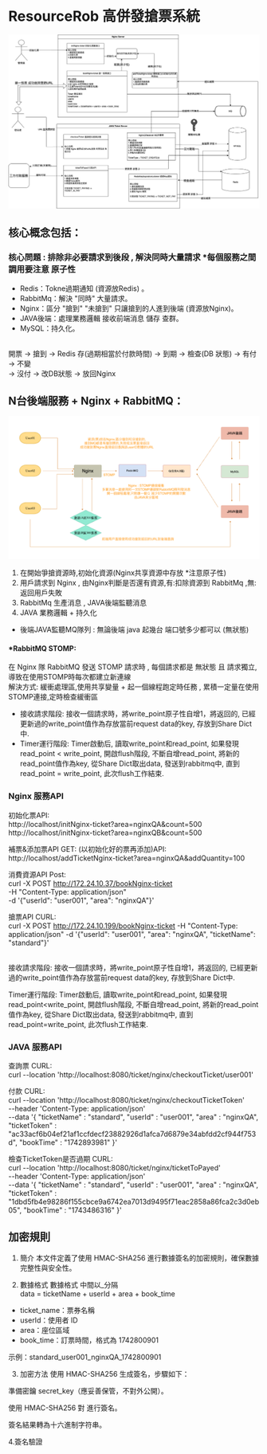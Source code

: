 # ResourceRob 高併發搶票系統

![image](https://github.com/lzz0826/ResourceRob/blob/main/imgs/Ticket.jpg)

## 核心概念包括：
### 核心問題 : 排除非必要請求到後段 , 解決同時大量請求 *每個服務之間調用要注意 原子性
- Redis：Tokne過期通知 (資源放Redis) 。 <br />
- RabbitMq：解決 "同時" 大量請求。 <br />
- Nginx：區分 "搶到" "未搶到" 只讓搶到的人進到後端 (資源放Nginx)。 <br />
- JAVA後端：處理業務邏輯 接收前端消息 儲存 查群。 <br />
- MySQL：持久化。 <br />
<br />
開票 -> 搶到 -> Redis 存(過期相當於付款時間) -> 到期 -> 檢查(DB 狀態) -> 有付 -> 不變<br />  
                                                               -> 沒付 -> 改DB狀態 -> 放回Nginx 
<br />

## N台後端服務 + Nginx + RabbitMQ：
![image](https://github.com/lzz0826/ResourceRob/blob/main/imgs/004.png)
1. 在開始爭搶資源時,初始化資源(Nginx共享資源中存放 *注意原子性)
2. 用戶請求到 Nginx , 由Nginx判斷是否還有資源,有:扣除資源到 RabbitMq ,無:返回用戶失敗
3. RabbitMq 生產消息 , JAVA後端監聽消息
4. JAVA 業務邏輯 + 持久化
- 後端JAVA監聽MQ隊列 : 無論後端 java 起幾台 端口號多少都可以 (無狀態)

#### *RabbitMQ STOMP:
在 Nginx 隊 RabbitMQ 發送 STOMP 請求時 , 每個請求都是 無狀態 且 請求獨立,導致在使用STOMP時每次都建立新連線 <br />
解決方式: 緩衝處理區,使用共享變量 + 起一個線程跑定時任務 , 累積一定量在使用STOMP連接,定時檢查緩衝區 <br />
- 接收請求階段: 接收一個請求時，將write_point原子性自增1，將返回的, 已經更新過的write_point值作為存放當前request data的key, 存放到Share Dict中.
- Timer運行階段: Timer啟動后, 讀取write_point和read_point, 如果發現read_point < write_point, 開啟flush階段, 不斷自增read_point, 將新的read_point值作為key, 從Share Dict取出data, 發送到rabbitmq中, 直到read_point = write_point, 此次flush工作結束.

### Nginx 服務API
初始化票API: <br />
http://localhost/initNginx-ticket?area=nginxQA&count=500 <br />
http://localhost/initNginx-ticket?area=nginxQB&count=500  <br />

補票&添加票API GET: (以初始化好的票再添加)API: <br />
http://localhost/addTicketNginx-ticket?area=nginxQA&addQuantity=100 <br />

消費資源API Post: <br />
curl -X POST http://172.24.10.37/bookNginx-ticket \
-H "Content-Type: application/json" \
-d '{"userId": "user001", "area": "nginxQA"}'

搶票API CURL: <br />
curl -X POST http://172.24.10.199/bookNginx-ticket -H "Content-Type: application/json" -d '{"userId": "user001", "area": "nginxQA", "ticketName": "standard"}'

<br />
接收請求階段: 接收一個請求時，將write_point原子性自增1，將返回的, 已經更新過的write_point值作為存放當前request data的key, 存放到Share Dict中.

Timer運行階段: Timer啟動后, 讀取write_point和read_point, 如果發現read_point<write_point, 開啟flush階段, 不斷自增read_point, 將新的read_point值作為key, 從Share Dict取出data, 發送到rabbitmq中, 直到read_point=write_point, 此次flush工作結束.

### JAVA 服務API

查詢票 CURL: <br />
curl --location 'http://localhost:8080/ticket/nginx/checkoutTicket/user001'

付款 CURL:  <br />
curl --location 'http://localhost:8080/ticket/nginx/checkoutTicketToken' \
--header 'Content-Type: application/json' \
--data '{
    "ticketName" : "standard",
    "userId" : "user001",
    "area" : "nginxQA",
    "ticketToken" : "ac33acf6b04ef21af1ccfdecf23882926d1afca7d6879e34abfdd2cf944f753d",
    "bookTime" : "1742893981"
}'

檢查TicketToken是否過期 CURL:  <br />
curl --location 'http://localhost:8080/ticket/nginx/ticketToPayed' \
--header 'Content-Type: application/json' \
--data '{
    "ticketName" : "standard",
    "userId" : "user001",
    "area" : "nginxQA",
    "ticketToken" : "1dbd5fb4e98286f155cbce9a6742ea7013d9495f71eac2858a86fca2c3d0eb05",
    "bookTime" : "1743486316"
}'

## 加密規則
1. 簡介
本文件定義了使用 HMAC-SHA256 進行數據簽名的加密規則，確保數據完整性與安全性。  <br />

2. 數據格式
數據格式 中間以_分隔  <br />
data =  ticketName + userId + area + book_time  <br />

- ticket_name：票券名稱
- userId：使用者 ID
- area：座位區域
- book_time：訂票時間，格式為 1742800901

示例：standard_user001_nginxQA_1742800901 <br />

3. 加密方法
使用 HMAC-SHA256 生成簽名，步驟如下：

準備密鑰 secret_key（應妥善保管，不對外公開）。

使用 HMAC-SHA256 對 <data> 進行簽名。

簽名結果轉為十六進制字符串。

4.簽名驗證
